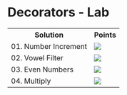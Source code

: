 <h1>Decorators - Lab</h1>
<table>
  <tr>
    <th>Solution</th>
    <th>Points</th>
  </tr>
  <tr>
    <td>01. Number Increment</td>
    <td><img src="https://geps.dev/progress/100"></td>
  </tr>
  <tr>
    <td>02. Vowel Filter</td>
    <td><img src="https://geps.dev/progress/100"></td>
  </tr>
  <tr>
    <td>03. Even Numbers</td>
    <td><img src="https://geps.dev/progress/100"></td>
  </tr>
  <tr>
    <td>04. Multiply</td>
    <td><img src="https://geps.dev/progress/100"></td>
  </tr>
</table>

